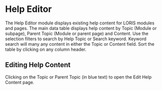# Help Editor

The Help Editor module displays existing help content for LORIS modules and pages. The main data table displays help content by Topic (Module or subpage), Parent Topic (Module or parent page) and Content. Use the selection filters to search by Help Topic or Search keyword. Keyword search will many any content in either the Topic or Content field. Sort the table by clicking on any column header.  

## Editing Help Content

Clicking on the Topic or Parent Topic (in blue text) to open the Edit Help Content page.

